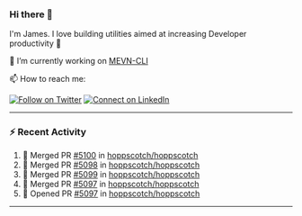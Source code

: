 ### Hi there 👋

I'm James. I love building utilities aimed at increasing Developer productivity :raised_hands: 

🔭 I’m currently working on [MEVN-CLI](https://github.com/madlabsinc/mevn-cli)

📫 How to reach me:

[![Follow on Twitter](https://img.shields.io/badge/--twitter?label=Twitter&logo=Twitter&style=social)](https://twitter.com/james_madhacks) [![Connect on LinkedIn](https://img.shields.io/badge/--linkedin?label=LinkedIn&logo=LinkedIn&style=social)](https://www.linkedin.com/in/jamesgeorge007)

---

### :zap: Recent Activity

<!--START_SECTION:activity-->
1. 🎉 Merged PR [#5100](https://github.com/hoppscotch/hoppscotch/pull/5100) in [hoppscotch/hoppscotch](https://github.com/hoppscotch/hoppscotch)
2. 🎉 Merged PR [#5098](https://github.com/hoppscotch/hoppscotch/pull/5098) in [hoppscotch/hoppscotch](https://github.com/hoppscotch/hoppscotch)
3. 🎉 Merged PR [#5099](https://github.com/hoppscotch/hoppscotch/pull/5099) in [hoppscotch/hoppscotch](https://github.com/hoppscotch/hoppscotch)
4. 🎉 Merged PR [#5097](https://github.com/hoppscotch/hoppscotch/pull/5097) in [hoppscotch/hoppscotch](https://github.com/hoppscotch/hoppscotch)
5. 💪 Opened PR [#5097](https://github.com/hoppscotch/hoppscotch/pull/5097) in [hoppscotch/hoppscotch](https://github.com/hoppscotch/hoppscotch)
<!--END_SECTION:activity-->

---

<!--
**jamesgeorge007/jamesgeorge007** is a ✨ _special_ ✨ repository because its `README.md` (this file) appears on your GitHub profile.

Here are some ideas to get you started:

- 🌱 I’m currently learning ...
- 👯 I’m looking to collaborate on ...
- 🤔 I’m looking for help with ...
- 💬 Ask me about ...
- 😄 Pronouns: ...
- ⚡ Fun fact: ...
-->

